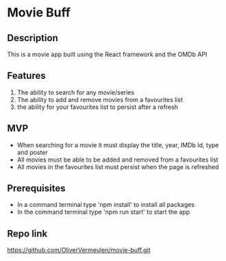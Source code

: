 # Movie Buff

## Description

This is a movie app built using the React framework and the OMDb API

## Features

1. The ability to search for any movie/series
2. The ability to add and remove movies from a favourites list
3. the ability for your favourites list to persist after a refresh

## MVP

- When searching for a movie it must display the title, year, IMDb Id, type and poster
- All movies must be able to be added and removed from a favourites list
- All movies in the favourites list must persist when the page is refreshed

## Prerequisites 
- In a command terminal type 'npm install' to install all packages
- In the command terminal type 'npm run start' to start the app

## Repo link

https://github.com/OliverVermeulen/movie-buff.git
